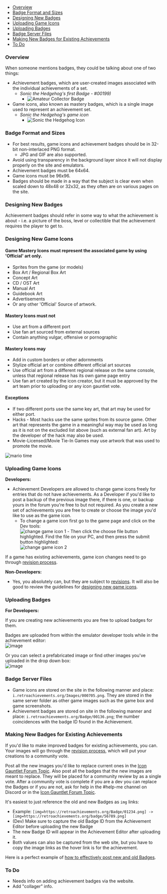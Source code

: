 - [Overview](#overview)
- [Badge Format and Sizes](#badge-format-and-sizes)
- [Designing New Badges](#designing-new-badges)
- [Uploading Game Icons](#uploading-game-icons)
- [Uploading Badges](#uploading-badges)
- [Badge Server Files](#badge-server-files)
- [Making New Badges for Existing Achievements](#making-new-badges-for-existing-achievements)
- [To Do](#to-do)

### Overview

When someone mentions badges, they could be talking about one of two things:

- Achievement badges, which are user-created images associated with the individual achievements of a set.
  - _Sonic the Hedgehog's first Badge - #00199)_
    - ![Amateur Collector Badge](https://s3-eu-west-1.amazonaws.com/i.retroachievements.org/Badge/00199.png)
- Game icons, also known as mastery badges, which is a single image used to represent an achievement set.
  - _Sonic the Hedgehog's game icon_
    - ![Sonic the Hedgehog Icon](https://retroachievements.org/Images/016743.png)

### Badge Format and Sizes

- For best results, game icons and achievement badges should be in 32-bit non-interlaced PNG format.
  - JPG and GIF are also supported.
- Avoid using transparency in the background layer since it will not display properly on the site and emulators.
- Achievement badges must be 64x64.
- Game icons must be 96x96.
- Badges should be made in a way that the subject is clear even when scaled down to 48x48 or 32x32, as they often are on various pages on the site.

### Designing New Badges

Achievement badges should refer in some way to what the achievement is about - i.e. a picture of the boss, level or collectible that the achievement requires the player to get to.

### Designing New Game Icons

#### Game Mastery Icons must represent the associated game by using 'Official' art only.

- Sprites from the game (or models)
- Box Art / Regional Box Art
- Concept Art
- CD / OST Art
- Manual Art
- Guidebook Art
- Advertisements
- Or any other 'Official' Source of artwork.

#### Mastery Icons must not

- Use art from a different port
- Use fan art sourced from external sources
- Contain anything vulgar, offensive or pornographic

#### Mastery Icons may

- Add in custom borders or other adornments
- Stylize official art or combine different official art sources
- Use official art from a different regional release on the same console, unless that regional release has its own game page entry
- Use fan art created by the icon creator, but it must be approved by the art team prior to uploading or any icon gauntlet vote.

#### Exceptions

- If two different ports use the same key art, that art may be used for either port.
- Hacks - Most hacks use the same sprites from its source game. Other art that represents the game in a meaningful way may be used as long as it is not on the excluded list above (such as external fan art). Art by the developer of the hack may also be used.
- Movie-Licensed/Movie Tie-In Games may use artwork that was used to promote the movie.

![mario time](https://user-images.githubusercontent.com/32706333/52103977-93bd5080-25a5-11e9-9226-4f1af1bbfa81.png)

### Uploading Game Icons

**Developers:**

- Achievement Developers are allowed to change game icons freely for entries that do not have achievements. As a Developer if you'd like to post a backup of the previous image there, if there is one, or backup yours in the forum you're free to but not required. As you create a new set of achievements you are free to create or choose the image you'd like to use as the game icon.
  - To change a game icon first go to the game page and click on the Dev tools:  
    ![change game icon 1](https://camo.githubusercontent.com/cc05291f1f0da98ef8fd429fbdd6f201735c3edb/68747470733a2f2f692e696d6775722e636f6d2f7371784f6a794c2e706e67) - Then click the choose file button highlighted. Find the file on your PC, and then press the submit button highlighted:  
    ![change game icon 2](https://user-images.githubusercontent.com/32706333/52103542-62438580-25a3-11e9-8ede-ce5857abd7ce.png)

If a game has existing achievements, game icon changes need to go through [revision process](Achievement-Set-Revisions).

**Non-Developers:**

- Yes, you absolutely can, but they are subject to [revisions](Achievement-Set-Revisions). It will also be good to review the guidelines for [designing new game icons](#designing-new-game-icons---styling-guide).

### Uploading Badges

**For Developers:**

If you are creating new achievements you are free to upload badges for them.

Badges are uploaded from within the emulator developer tools while in the achievement editor:  
![image](https://user-images.githubusercontent.com/32706333/52097132-c73cb280-2586-11e9-95ec-ea5e4dc8f9cd.png)

Or you can select a prefabricated image or find other images you've uploaded in the drop down box:  
![image](https://user-images.githubusercontent.com/32706333/52097145-d1f74780-2586-11e9-8a22-06ceeeb82fe8.png)

### Badge Server Files

- Game icons are stored on the site in the following manner and place: `i.retroachievements.org/Images/000705.png`. They are stored in the same server folder as other game images such as the game box and game screenshots.
- Achievement badges are stored on site in the following manner and place: `i.retroachievements.org/Badge/00136.png`; the number coincidences with the badge ID found in the Achievement.

### Making New Badges for Existing Achievements

If you'd like to make improved badges for existing achievements, you can. Your images will go through the [revision process](Achievement-Set-Revisions), which will put your creations to a community vote.

Post all the new images you'd like to replace current ones in the [Icon Gauntlet Forum Topic](http://retroachievements.org/viewtopic.php?t=8064&o=0). Also post all the badges that the new images are meant to replace. They will be placed for a community review by as a single vote. After a community vote is complete if you are a dev you can replace the Badges or if you are not, ask for help in the #help-me channel on Discord or in the [Icon Gauntlet Forum Topic](http://retroachievements.org/viewtopic.php?t=8064&o=0).

It's easiest to just reference the old and new Badges as `img` links:

- Example: `[img=https://retroachievements.org/Badge/01234.png] -> [img=https://retroachievements.org/badge/56789.png]`
- (Dev) Make sure to capture the old Badge ID from the Achievement Editor before uploading the new Badge
- The new Badge ID will appear in the Achievement Editor after uploading it.
- Both values can also be captured from the web site, but you have to copy the image links as the hover link is for the achievement.

Here is a perfect example of [how to effectively post new and old Badges](https://retroachievements.org/viewtopic.php?t=612&o=17).

### To Do

- Needs info on adding achievement badges via the website.
- Add "collager" info.
